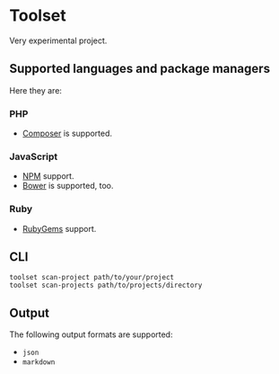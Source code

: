 # Toolset

Very experimental project.

## Supported languages and package managers

Here they are:

### PHP

- [Composer](https://getcomposer.org) is supported.

### JavaScript

- [NPM](https://www.npmjs.com) support.
- [Bower](http://bower.io) is supported, too.

### Ruby

- [RubyGems](https://rubygems.org) support.

## CLI

```shell
toolset scan-project path/to/your/project
toolset scan-projects path/to/projects/directory
```

## Output

The following output formats are supported:

- `json`
- `markdown`
